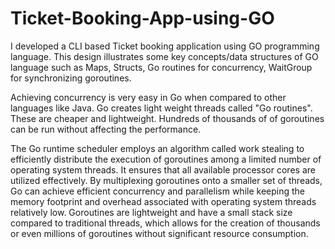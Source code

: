 # Ticket-Booking-App-using-GO

I developed a CLI based Ticket booking application using GO programming language. This design illustrates some key concepts/data structures of GO language such as Maps, Structs, Go routines for concurrency, WaitGroup for synchronizing goroutines.


Achieving concurrency is very easy in Go when compared to other languages like Java. Go creates light weight threads called "Go routines". These are cheaper and lightweight. Hundreds of thousands of of goroutines can be run without affecting the performance.

The Go runtime scheduler employs an algorithm called work stealing to efficiently distribute the execution of goroutines among a limited number of operating system threads. It ensures that all available processor cores are utilized effectively.
By multiplexing goroutines onto a smaller set of threads, Go can achieve efficient concurrency and parallelism while keeping the memory footprint and overhead associated with operating system threads relatively low. Goroutines are lightweight and have a small stack size compared to traditional threads, which allows for the creation of thousands or even millions of goroutines without significant resource consumption.
